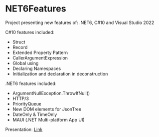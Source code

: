 # NET6Features
Project presenting new features of: .NET6, C#10 and Visual Studio 2022

C#10 features included:

 - Struct
 - Record
 - Extended Property Pattern
 - CallerArgumentExpression
 - Global using
 - Declaring Namespaces
 - Initialization and declaration in deconstruction

.NET6 features included:

 - ArgumentNullException.ThrowIfNull()
 - HTTP/3
 - PriorityQueue
 - New DOM elements for JsonTree
 - DateOnly & TimeOnly
 - MAUI (.NET Multi-platform App UI)

Presentation: [Link](https://docs.google.com/presentation/d/1zQBdirMhgksK_0WtWrYME_NOpj8AJqXPzKrHfXc8PU0/edit?usp=sharing)
